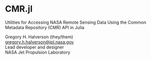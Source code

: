 # CMR.jl

Utilities for Accessing NASA Remote Sensing Data Using the Common Metadata Repository (CMR) API in Julia

Gregory H. Halverson (they/them)<br>
[gregory.h.halverson@jpl.nasa.gov](mailto:gregory.h.halverson@jpl.nasa.gov)<br>
Lead developer and designer<br>
NASA Jet Propulsion Laboratory

